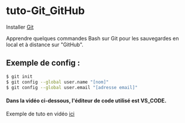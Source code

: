 # tuto-Git_GitHub

Installer [Git](https://git-scm.com/) 

Apprendre quelques commandes Bash sur Git pour les sauvegardes en local et à distance sur "GitHub".

## Exemple de config :
```sh
$ git init
$ git config --global user.name "[nom]"
$ git config --global user.email "[adresse email]"
````

#### Dans la vidéo ci-dessous, l'éditeur de code utilisé est VS_CODE.

Exemple de tuto en vidéo [ici](https://www.youtube.com/watch?v=eXF0epLeCgo)
